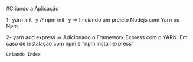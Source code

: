 #Criando a Aplicação

1- yarn init -y // npm init -y
=> Iniciando um projeto Nodejs com Yarn ou Npm

2- yarn add express
=> Adicionado o Framework Express com o YARN. Em caso de Instalação com npm é "npm install express"

`Criando Index`
